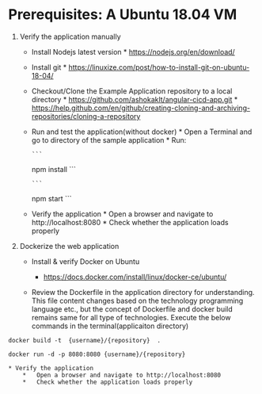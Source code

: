 
# Prerequisites: A Ubuntu 18.04 VM
1. Verify the application manually

	*	Install Nodejs latest version
		    *  https://nodejs.org/en/download/
	*	Install git
	        *  https://linuxize.com/post/how-to-install-git-on-ubuntu-18-04/

	*	Checkout/Clone the Example Application repository to a local directory
	        *	https://github.com/ashokaklt/angular-cicd-app.git
	        *	https://help.github.com/en/github/creating-cloning-and-archiving-repositories/cloning-a-repository
	*	Run and test the application(without docker)
	        *	Open a Terminal and go to directory of the sample application
	        *	Run:

	        ```
         npm install
            ```

	        ```
	      npm start
            ```

	*	Verify the application
	        *	Open a browser and navigate to http://localhost:8080
	        *	Check whether the application loads properly

1. Dockerize the web application
	* Install & verify Docker on Ubuntu
	    * https://docs.docker.com/install/linux/docker-ce/ubuntu/

	* Review the Dockerfile in the application directory for understanding. This file content changes based on the technology programming language etc., but the concept of Dockerfile and docker build remains same for all type of technologies.
	Execute the below commands in the terminal(applicaiton directory)

```
docker build -t  {username}/{repository}  .
```
```
docker run -d -p 8080:8080 {username}/{repository}
```

    * Verify the application
        *	Open a browser and navigate to http://localhost:8080
    	*	Check whether the application loads properly
